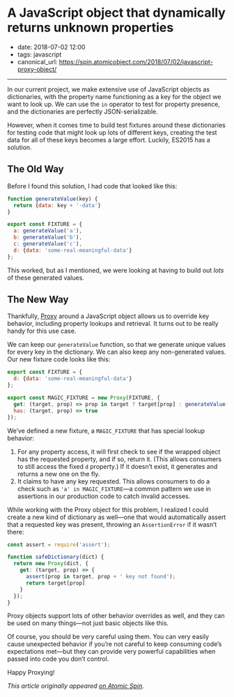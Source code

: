 # A JavaScript object that dynamically returns unknown properties 

- date: 2018-07-02 12:00
- tags: javascript
- canonical_url: https://spin.atomicobject.com/2018/07/02/javascript-proxy-object/

----

In our current project, we make extensive use of JavaScript objects as dictionaries, with the property name functioning as a key for the object we want to look up. We can use the `in` operator to test for property presence, and the dictionaries are perfectly JSON-serializable.

However, when it comes time to build test fixtures around these dictionaries for testing code that might look up lots of different keys, creating the test data for all of these keys becomes a large effort. Luckily, ES2015 has a solution.

The Old Way
-----------

Before I found this solution, I had code that looked like this:

```javascript
function generateValue(key) {
  return {data: key + '-data'}
}

export const FIXTURE = {
  a: generateValue('a'),
  b: generateValue('b'),
  c: generateValue('c'),
  d: {data: 'some-real-meaningful-data'}
};
```

This worked, but as I mentioned, we were looking at having to build out _lots_ of these generated values.

The New Way
-----------

Thankfully, [Proxy](https://developer.mozilla.org/en-US/docs/Web/JavaScript/Reference/Global_Objects/Proxy) around a JavaScript object allows us to override key behavior, including property lookups and retrieval. It turns out to be really handy for this use case.

We can keep our `generateValue` function, so that we generate unique values for every key in the dictionary. We can also keep any non-generated values. Our new fixture code looks like this:

```javascript
export const FIXTURE = {
  d: {data: 'some-real-meaningful-data'}
};

export const MAGIC_FIXTURE = new Proxy(FIXTURE, {
  get: (target, prop) => prop in target ? target[prop] : generateValue(prop),
  has: (target, prop) => true
});
```

We’ve defined a new fixture, a `MAGIC_FIXTURE` that has special lookup behavior:

1.  For any property access, it will first check to see if the wrapped object has the requested property, and if so, return it. (This allows consumers to still access the fixed `d` property.) If it doesn’t exist, it generates and returns a new one on the fly.
2.  It claims to have any key requested. This allows consumers to do a check such as `'a' in MAGIC_FIXTURE`—a common pattern we use in assertions in our production code to catch invalid accesses.

While working with the Proxy object for this problem, I realized I could create a new kind of dictionary as well—one that would automatically assert that a requested key was present, throwing an `AssertionError` if it wasn’t there:

```javascript
const assert = require('assert');

function safeDictionary(dict) {
  return new Proxy(dict, {
    get: (target, prop) => {
      assert(prop in target, prop + ' key not found');
      return target[prop]
    }
  });
}
```

Proxy objects support lots of other behavior overrides as well, and they can be used on many things—not just basic objects like this.

Of course, you should be very careful using them. You can very easily cause unexpected behavior if you’re not careful to keep consuming code’s expectations met—but they can provide very powerful capabilities when passed into code you don’t control.

Happy Proxying!

_This article originally appeared [on Atomic Spin](https://spin.atomicobject.com/2018/07/02/javascript-proxy-object/)._

